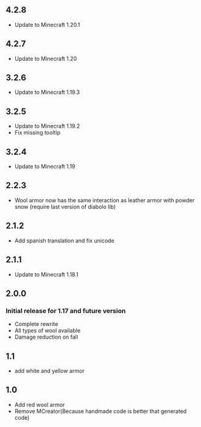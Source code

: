 ## 4.2.8
+ Update to Minecraft 1.20.1

## 4.2.7
+ Update to Minecraft 1.20

## 3.2.6
+ Update to Minecraft 1.19.3

## 3.2.5
+ Update to Minecraft 1.19.2
+ Fix missing tooltip

## 3.2.4
+ Update to Minecraft 1.19

## 2.2.3
+ Wool armor now has the same interaction as leather armor with powder snow (require last version of diabolo lib)

## 2.1.2
+ Add spanish translation and fix unicode

## 2.1.1
+ Update to Minecraft 1.18.1

## 2.0.0

### Initial release for 1.17 and future version
+ Complete rewrite
+ All types of wool available
+ Damage reduction on fall

## 1.1
+ add white and yellow armor

## 1.0
+ Add red wool armor
+ Remove MCreator(Because handmade code is better that generated code)